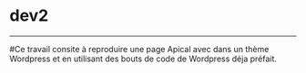 # dev2
***
#Ce travail consite à reproduire une page Apical avec dans un thème Wordpress et en utilisant des bouts de code de Wordpress déja préfait.
